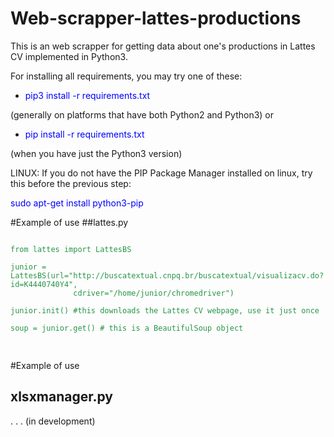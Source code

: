 # Web-scrapper-lattes-productions
This is an web scrapper for getting data about one's productions in Lattes CV implemented in Python3.

For installing all requirements, you may try one of these:

 - <p style="color:blue">pip3 install -r requirements.txt</p>
(generally on platforms that have both Python2 and Python3) or
 - <p style="color:blue">pip install -r requirements.txt</p>
(when you have just the Python3 version)

LINUX: If you do not have the PIP Package Manager installed on linux, try this before the previous step:
<p style="color:blue">sudo apt-get install python3-pip</p>










#Example of use
##lattes.py

<pre>
<code style="color:#289548">
from lattes import LattesBS

junior = LattesBS(url="http://buscatextual.cnpq.br/buscatextual/visualizacv.do?id=K4440740Y4",
              cdriver="/home/junior/chromedriver")

junior.init() #this downloads the Lattes CV webpage, use it just once

soup = junior.get() # this is a BeautifulSoup object

</code>
</pre>









#Example of use
## xlsxmanager.py
. . . (in development)










